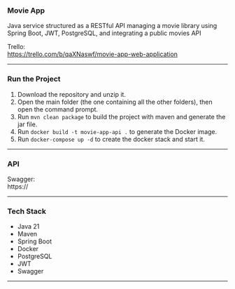 ### Movie App

Java service structured as a RESTful API managing a movie library using Spring Boot, JWT, PostgreSQL, and integrating a public movies API

Trello: <br>
https://trello.com/b/qaXNaswf/movie-app-web-application

---

### Run the Project

1. Download the repository and unzip it.
2. Open the main folder (the one containing all the other folders), then open the command prompt.
3. Run `mvn clean package` to build the project with maven and generate the jar file.
4. Run `docker build -t movie-app-api .` to generate the Docker image.
5. Run `docker-compose up -d` to create the docker stack and start it.

---

### API

Swagger: <br>
https://

---

### Tech Stack

- Java 21
- Maven
- Spring Boot
- Docker
- PostgreSQL
- JWT
- Swagger

---